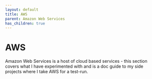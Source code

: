 ```yaml
---
layout: default
title: AWS
parent: Amazon Web Services
has_children: true
---
```


# AWS

Amazon Web Services is a host of cloud based services - this section covers what I have experimented with and is a doc guide to my side projects where I take AWS for  a test-run.
